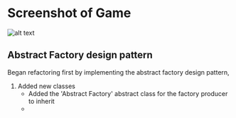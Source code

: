 # Screenshot of Game
![alt text](https://raw.githubusercontent.com/hirish99/Frogger-Arcade-Game/master/arcade.png)

## Abstract Factory design pattern
Began refactoring first by implementing the abstract factory design pattern,
1. Added new classes
    - Added the 'Abstract Factory' abstract class for the factory producer to inherit
    - 
